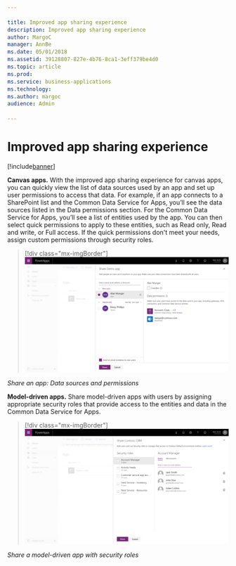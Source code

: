 ```yaml
---

title: Improved app sharing experience
description: Improved app sharing experience
author: MargoC
manager: AnnBe
ms.date: 05/01/2018
ms.assetid: 39128807-827e-4b76-8ca1-3eff379be4d0
ms.topic: article
ms.prod: 
ms.service: business-applications
ms.technology: 
ms.author: margoc
audience: Admin

---
```

#  Improved app sharing experience 




[!include[banner](../../includes/banner.md)]

**Canvas apps.** With the improved app sharing experience for canvas apps, you
can quickly view the list of data sources used by an app and set up user
permissions to access that data. For example, if an app connects to a SharePoint
list and the Common Data Service for Apps, you’ll see the data sources listed in
the Data permissions section. For the Common Data Service for Apps, you’ll see a
list of entities used by the app. You can then select quick permissions to apply
to these entities, such as Read only, Read and write, or Full access. If the
quick permissions don't meet your needs, assign custom permissions through
security roles.

> [!div class="mx-imgBorder"] 
> ![Data sources and permissions](media/improved-app-sharing-experience-1.png "Data sources and permissions")
<!-- picture -->


*Share an app: Data sources and permissions*

**Model-driven apps.** Share model-driven apps with users by assigning
appropriate security roles that provide access to the entities and data in the
Common Data Service for Apps.

> [!div class="mx-imgBorder"] 
> ![A screenshot of how to share a model-driven app with security roles](media/improved-app-sharing-experience-2.png "A screenshot of how to share a model-driven app with security roles")
<!-- AppSharing - Screenshot 3.png -->


*Share a model-driven app with security roles*
